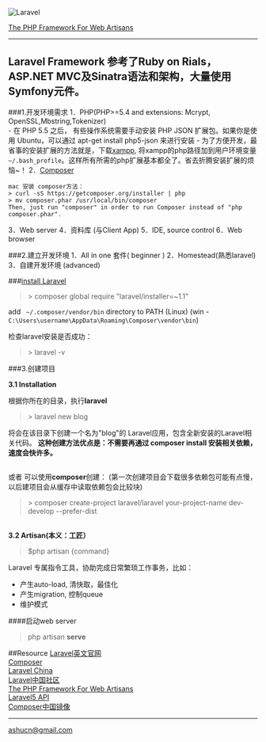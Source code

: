![Laravel](http://www.easysitenetwork.com/wp-content/uploads/2013/02/learninglaravel.png) 

[The PHP Framework For Web Artisans](http://laravel.com/)  

-------------------
Laravel Framework 参考了Ruby on Rials， ASP.NET MVC及Sinatra语法和架构，大量使用Symfony元件。
-------------------

###1.开发环境需求
1．PHP(PHP>=5.4  and extensions: Mcrypt, OpenSSL,Mbstring,Tokenizer)  
    - 在 PHP 5.5 之后， 有些操作系统需要手动安装 PHP JSON 扩展包。如果你是使用 Ubuntu，可以通过 apt-get install php5-json 来进行安装
    - 为了方便开发，最省事的安装扩展的方法就是，下载[xampp](https://www.apachefriends.org/download.html), 将xampp的php路径加到用户环境变量`~/.bash_profile`。这样所有所需的php扩展基本都全了。省去折腾安装扩展的烦恼~！
2．[Composer](https://getcomposer.org/)
```
mac 安装 composer方法：  
> curl -sS https://getcomposer.org/installer | php
> mv composer.phar /usr/local/bin/composer  
Then, just run "composer" in order to run Composer instead of "php composer.phar".
```
3．Web server
4．资料库 (与Client App)
5．IDE, source control
6．Web browser

###2.建立开发环境
1．All in one 套件( beginner )
2．Homestead(熟悉laravel)
3．自建开发环境 (advanced)

###[install Laravel](http://laravel.com/docs/5.0/installation)
>\> composer global require "laravel/installer=~1.1"

add ` ~/.composer/vendor/bin` directory to PATH (Linux)
(win - `C:\Users\username\AppData\Roaming\Composer\vendor\bin`)

检查laravel安装是否成功：
>\> laravel -v

###3.创建项目  

__3.1 Installation__  

根据你所在的目录，执行**laravel**
>\> laravel new blog  

将会在该目录下创建一个名为"blog"的 Laravel应用，包含全新安装的Laravel相关代码。
**这种创建方法优点是：不需要再通过 composer install 安装相关依赖，速度会快许多。**
##
或者 可以使用**composer**创建： 
(第一次创建项目会下载很多依赖包可能有点慢，以后建项目会从缓存中读取依赖包会比较块)  
  
>\> composer create-project laravel/laravel your-project-name dev-develop --prefer-dist  

##  
__3.2 Artisan(本义：工匠）__
> $php artisan {command}   

Laravel 专属指令工具，协助完成日常繁琐工作事务，比如：  
- 产生auto-load, 清快取，最佳化
- 产生migration, 控制queue
- 维护模式

####启动web server
> php artisan **serve**  


##Resource
[Laravel英文官网](http://laravel.com/)  
[Composer](https://getcomposer.org/)  
[Laravel China](http://laravel-china.org/)  
[Laravel中国社区](http://www.golaravel.com/)  
[The PHP Framework For Web Artisans](http://laravel.com/)  
[Laravel5 API](http://laravel.com/api/5.0/)  
[Composer中国镜像](http://pkg.phpcomposer.com/)  

***
ashucn@gmail.com
